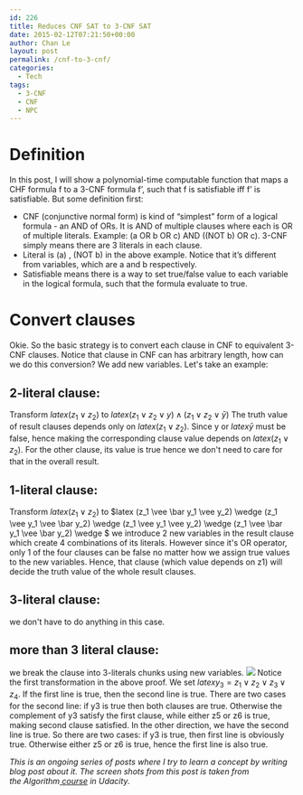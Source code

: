 ```yaml
---
id: 226
title: Reduces CNF SAT to 3-CNF SAT
date: 2015-02-12T07:21:50+00:00
author: Chan Le
layout: post
permalink: /cnf-to-3-cnf/
categories:
  - Tech
tags:
  - 3-CNF
  - CNF
  - NPC
---
```

# Definition

In this post, I will show a polynomial-time computable function that maps a CHF formula f to a 3-CNF formula f’, such that f is satisfiable iff f’ is satisfiable. But some definition first:

*   CNF (conjunctive normal form) is kind of “simplest” form of a logical formula - an AND of ORs. It is AND of multiple clauses where each is OR of multiple literals. Example: (a OR b OR c) AND ((NOT b) OR c). 3-CNF simply means there are 3 literals in each clause.
*   Literal is (a) , (NOT b) in the above example. Notice that it’s different from variables, which are a and b respectively.
*   Satisfiable means there is a way to set true/false value to each variable in the logical formula, such that the formula evaluate to true.

# Convert clauses

Okie. So the basic strategy is to convert each clause in CNF to equivalent 3-CNF clauses. Notice that clause in CNF can has arbitrary length, how can we do this conversion? We add new variables. Let's take an example:

## 2-literal clause:

Transform $latex (z_1 \vee z_2)$ to $latex (z_1 \vee z_2 \vee y) \wedge (z_1 \vee z_2 \vee \bar y)$ The truth value of result clauses depends only on $latex (z_1 \vee z_2)$. Since y or $latex \bar y$ must be false, hence making the corresponding clause value depends on $latex (z_1 \vee z_2)$. For the other clause, its value is true hence we don't need to care for that in the overall result.

## 1-literal clause:

Transform $latex (z_1 \vee z_2)$ to $latex (z_1 \vee \bar y_1 \vee y_2) \wedge (z_1 \vee y_1 \vee \bar y_2) \wedge (z_1 \vee y_1 \vee y_2) \wedge (z_1 \vee \bar y_1 \vee \bar y_2) \wedge $ we introduce 2 new variables in the result clause which create 4 combinations of its literals. However since it's OR operator, only 1 of the four clauses can be false no matter how we assign true values to the new variables. Hence, that clause (which value depends on z1) will decide the truth value of the whole result clauses.

## 3-literal clause:

we don't have to do anything in this case.

## more than 3 literal clause:

we break the clause into 3-literals chunks using new variables. ![](https://www.dropbox.com/s/3vaiby0w9k0hdpu/Screenshot%202015-02-12%2012.56.17.png?dl=1) Notice the first transformation in the above proof. We set $latex y_3 = z_1 \vee z_2 \vee z_3 \vee z_4$. If the first line is true, then the second line is true. There are two cases for the second line: if y3 is true then both clauses are true. Otherwise the complement of y3 satisfy the first clause, while either z5 or z6 is true, making second clause satisfied. In the other direction, we have the second line is true. So there are two cases: if y3 is true, then first line is obviously true. Otherwise either z5 or z6 is true, hence the first line is also true.

 _This is an ongoing series of posts where I try to learn a concept by writing blog post about it. The screen shots from this post is taken from the Algorithm[ course](https://www.udacity.com/course/ud061) in Udacity._
